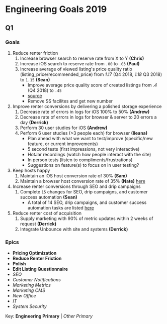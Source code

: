 <!-- TITLE: 2019 -->
<!-- SUBTITLE: A quick summary of 2019 -->

# Engineering Goals 2019
## Q1
### Goals
1. Reduce renter friction
	1. Increase browser search to reserve rate from X to Y **(Chris)**
	2. Increase iOS search to reserve rate from `.00` to `.03` **(Paul)**
	3. Increase average of viewed listing's price quality ratio (listing_price/recommended_price) from  _1.17_ (Q4 2018, _1.18_ Q3 2018) to `1.15`  **(Sean)**
		* Improve average price quality score of created listings from _.4_ (Q4 2018) to `.45`
		* [source](https://docs.google.com/spreadsheets/d/12Ce6YQ6t0uhWa688gqFsELlmNLpwMRgtApc1fvctBOY/edit#gid=1491713362)
		* Remove SS facilites and get new number
1. Improve renter conversions by delivering a polished storage experience
	1. Decrease rate of errors in logs for iOS 100% to 50% **(Andrew)**
	1. Decrease rate of errors in logs for browser & server to 20 errors a day **(Derrick)**
	1. Perform 30 user studies for iOS **(Andrew)**
	1. Perform 6 user studies (>3 people each) for browser **(Ileana)**
		* Plan ahead with what we want to test/improve (specific/new feature, or current improvements)
		* 5 second tests (first impressions, not very interactive)
		* HotJar recordings (watch how people interact with the site)
		* In person tests (listen to compliments/frustrations)
		* Suggestions on feature(s) to focus on in user testing?
1. Keep hosts happy
	1. Maintain an iOS host conversion rate of 30% **(Sam)**
	2. Maintain a browser host conversion rate of 35% **(Nate)** [here](https://docs.google.com/spreadsheets/d/1Eqv4t_tYrqVkEWgr1tjIrSRNRQadz8qyL9u7njykDz0/edit?usp=sharing)
1. Increase renter conversions through SEO and drip campaigns
	1. Complete `15` changes for SEO, drip campaigns, and customer success automation **(Sean)**
		* A total of 14 SEO, drip campaigns, and customer success automation tasks are listed [here](https://docs.google.com/spreadsheets/d/1ul9Dg-OwZLSoY8yq_YoM2uIwTODechBDjYS-jcUSUTo/edit#gid=1191017650)
1. Reduce renter cost of acquisition
	1. Supply marketing with 90% of metric updates within 2 weeks of request **(Derrick)**
	2. Integrate Unbounce with site and systems **(Derrick)**

### Epics
* **Pricing Optimization**
* **Reduce Renter Friction**
* **Polish**
* **Edit Listing Questionnaire**
* _SEO_
* _Customer Notifications_
* _Marketing Metrics_
* _Marketing CMS_
* _New Office_
* _IT_
* _System Security_

Key: **Engineering Primary** | _Other Primary_